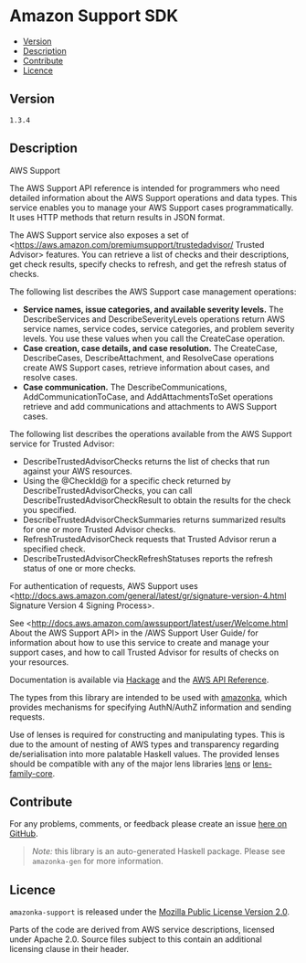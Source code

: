 # Amazon Support SDK

* [Version](#version)
* [Description](#description)
* [Contribute](#contribute)
* [Licence](#licence)


## Version

`1.3.4`


## Description

AWS Support

The AWS Support API reference is intended for programmers who need
detailed information about the AWS Support operations and data types.
This service enables you to manage your AWS Support cases
programmatically. It uses HTTP methods that return results in JSON
format.

The AWS Support service also exposes a set of
<https://aws.amazon.com/premiumsupport/trustedadvisor/ Trusted Advisor>
features. You can retrieve a list of checks and their descriptions, get
check results, specify checks to refresh, and get the refresh status of
checks.

The following list describes the AWS Support case management operations:

-   __Service names, issue categories, and available severity levels.__
    The DescribeServices and DescribeSeverityLevels operations return
    AWS service names, service codes, service categories, and problem
    severity levels. You use these values when you call the CreateCase
    operation.
-   __Case creation, case details, and case resolution.__ The
    CreateCase, DescribeCases, DescribeAttachment, and ResolveCase
    operations create AWS Support cases, retrieve information about
    cases, and resolve cases.
-   __Case communication.__ The DescribeCommunications,
    AddCommunicationToCase, and AddAttachmentsToSet operations retrieve
    and add communications and attachments to AWS Support cases.

The following list describes the operations available from the AWS
Support service for Trusted Advisor:

-   DescribeTrustedAdvisorChecks returns the list of checks that run
    against your AWS resources.
-   Using the @CheckId@ for a specific check returned by
    DescribeTrustedAdvisorChecks, you can call
    DescribeTrustedAdvisorCheckResult to obtain the results for the
    check you specified.
-   DescribeTrustedAdvisorCheckSummaries returns summarized results for
    one or more Trusted Advisor checks.
-   RefreshTrustedAdvisorCheck requests that Trusted Advisor rerun a
    specified check.
-   DescribeTrustedAdvisorCheckRefreshStatuses reports the refresh
    status of one or more checks.

For authentication of requests, AWS Support uses
<http://docs.aws.amazon.com/general/latest/gr/signature-version-4.html Signature Version 4 Signing Process>.

See
<http://docs.aws.amazon.com/awssupport/latest/user/Welcome.html About the AWS Support API>
in the /AWS Support User Guide/ for information about how to use this
service to create and manage your support cases, and how to call Trusted
Advisor for results of checks on your resources.

Documentation is available via [Hackage](http://hackage.haskell.org/package/amazonka-support)
and the [AWS API Reference](http://docs.aws.amazon.com/awssupport/latest/APIReference/Welcome.html).

The types from this library are intended to be used with [amazonka](http://hackage.haskell.org/package/amazonka),
which provides mechanisms for specifying AuthN/AuthZ information and sending requests.

Use of lenses is required for constructing and manipulating types.
This is due to the amount of nesting of AWS types and transparency regarding
de/serialisation into more palatable Haskell values.
The provided lenses should be compatible with any of the major lens libraries
[lens](http://hackage.haskell.org/package/lens) or [lens-family-core](http://hackage.haskell.org/package/lens-family-core).

## Contribute

For any problems, comments, or feedback please create an issue [here on GitHub](https://github.com/brendanhay/amazonka/issues).

> _Note:_ this library is an auto-generated Haskell package. Please see `amazonka-gen` for more information.


## Licence

`amazonka-support` is released under the [Mozilla Public License Version 2.0](http://www.mozilla.org/MPL/).

Parts of the code are derived from AWS service descriptions, licensed under Apache 2.0.
Source files subject to this contain an additional licensing clause in their header.
